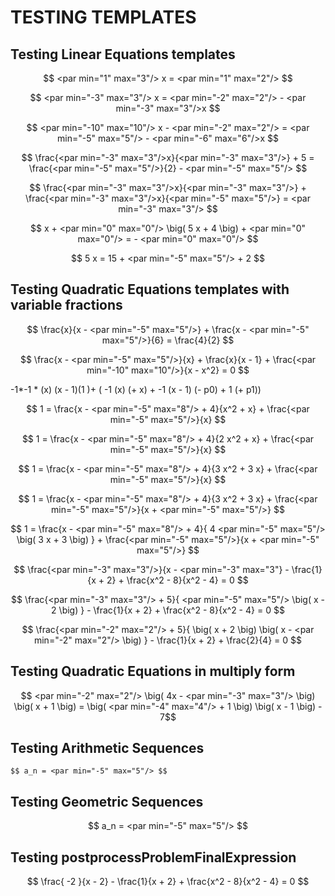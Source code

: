 # TESTING TEMPLATES

## Testing Linear Equations templates

$$ <par min="1" max="3"/> x = <par min="1" max="2"/> $$

$$ <par min="-3" max="3"/> x = <par min="-2" max="2"/> - <par min="-3" max="3"/>x $$

$$ <par min="-10" max="10"/> x - <par min="-2" max="2"/> = <par min="-5" max="5"/> - <par min="-6" max="6"/>x $$

$$ \frac{<par min="-3" max="3"/>x}{<par min="-3" max="3"/>} + 5 = \frac{<par min="-5" max="5"/>}{2} - <par min="-5" max="5"/> $$

$$ \frac{<par min="-3" max="3"/>x}{<par min="-3" max="3"/>} + \frac{<par min="-3" max="3"/>x}{<par min="-5" max="5"/>} = <par min="-3" max="3"/> $$

$$ x + <par min="0" max="0"/> \big( 5 x + 4 \big) + <par min="0" max="0"/> = - <par min="0" max="0"/> $$

$$ 5 x = 15 + <par min="-5" max="5"/> + 2 $$

## Testing Quadratic Equations templates with variable fractions

$$ \frac{x}{x - <par min="-5" max="5"/>} + \frac{x - <par min="-5" max="5"/>}{6} = \frac{4}{2} $$

$$ \frac{x - <par min="-5" max="5"/>}{x} + \frac{x}{x - 1} + \frac{<par min="-10" max="10"/>}{x - x^2} = 0 $$

-1*-1 * (x) (x - 1)(1 )+ (  -1 (x) (+ x) + -1 (x - 1) (- p0) + 1  (+ p1))

$$ 1 = \frac{x - <par min="-5" max="8"/> + 4}{x^2 + x} + \frac{<par min="-5" max="5"/>}{x} $$

$$ 1 = \frac{x - <par min="-5" max="8"/> + 4}{2 x^2 + x} + \frac{<par min="-5" max="5"/>}{x} $$

$$ 1 = \frac{x - <par min="-5" max="8"/> + 4}{3 x^2 + 3 x} + \frac{<par min="-5" max="5"/>}{x} $$

$$ 1 = \frac{x - <par min="-5" max="8"/> + 4}{3 x^2 + 3 x} + \frac{<par min="-5" max="5"/>}{x + <par min="-5" max="5"/>} $$

<!-- + 4 will shorten with 4 <par ... -->
$$ 1 = \frac{x - <par min="-5" max="8"/> + 4}{ 4 <par min="-5" max="5"/> \big( 3 x + 3 \big) } + \frac{<par min="-5" max="5"/>}{x + <par min="-5" max="5"/>} $$

$$ \frac{<par min="-3" max="3"/>}{x - <par min="-3" max="3"} - \frac{1}{x + 2} + \frac{x^2 - 8}{x^2 - 4} = 0 $$

$$ \frac{<par min="-3" max="3"/> + 5}{ <par min="-5" max="5"/> \big( x - 2 \big) } - \frac{1}{x + 2} + \frac{x^2 - 8}{x^2 - 4} = 0 $$

$$ \frac{<par min="-2" max="2"/> + 5}{ \big( x + 2 \big) \big( x - <par min="-2" max="2"/> \big) } - \frac{1}{x + 2} + \frac{2}{4} = 0 $$

## Testing Quadratic Equations in multiply form

$$ <par min="-2" max="2"/> \big( 4x - <par min="-3" max="3"/> \big) \big( x + 1 \big) = \big( <par min="-4" max="4"/> + 1 \big) \big( x - 1 \big) - 7$$


## Testing Arithmetic Sequences

    $$ a_n = <par min="-5" max="5"/> $$

## Testing Geometric Sequences

$$ a_n = <par min="-5" max="5"/> $$

## Testing postprocessProblemFinalExpression

$$ \frac{ -2 }{x - 2} - \frac{1}{x + 2} + \frac{x^2 - 8}{x^2 - 4} = 0 $$
